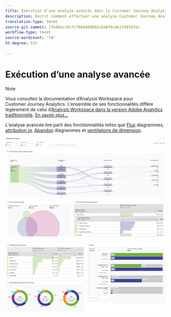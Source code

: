 ```yaml
---
title: Exécution d’une analyse avancée dans le Customer Journey Analytics
description: Décrit comment effectuer une analyse Customer Journey Analytics avancée dans Workspace.
translation-type: tm+mt
source-git-commit: 1fb46acc9c7c70e64058d2c6a8fdcde119910fec
workflow-type: tm+mt
source-wordcount: '74'
ht-degree: 51%

---
```



# Exécution d’une analyse avancée

>[!NOTE]
>
>Vous consultez la documentation d’Analysis Workspace pour Customer Journey Analytics. L’ensemble de ses fonctionnalités diffère légèrement de celui d’[Analysis Workspace dans la version Adobe Analytics traditionnelle](https://docs.adobe.com/content/help/fr-FR/analytics/analyze/analysis-workspace/home.html). [En savoir plus...](/help/getting-started/cja-aa.md)

L&#39;analyse avancée tire parti des fonctionnalités telles que [Flux](/help/analysis-workspace/visualizations/c-flow/flow.md) diagrammes, [attribution iq](/help/analysis-workspace/attribution/overview.md), [Abandon](/help/analysis-workspace/visualizations/fallout/fallout-flow.md) diagrammes et [ventilations de dimension](/help/components/dimensions/t-breakdown-fa.md).

![Capture d&#39;écran de l&#39;espace de travail 1](assets/cja-adv-analysis1.png)

![Capture d&#39;écran 2 de Workspace](assets/cja-adv-analysis2.png)
